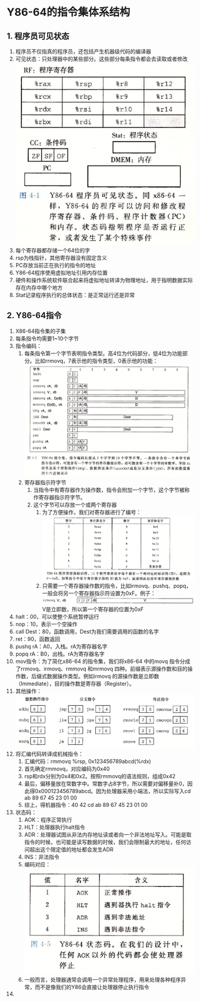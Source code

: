 # Y86-64的指令集体系结构
## 1. 程序员可见状态
1. 程序员不仅指真的程序员，还包括产生机器级代码的编译器
2. 可见状态：只处理器中的某些部分。这些部分每条指令都会去读取或者修改<br>
![](./pic/chapter4/01.PNG)
3. 每个寄存器都存储一个64位的字
4. rsp为栈指针，其他寄存器没有固定含义
5. PC存放当前正在执行的指令的地址
6. Y86-64程序使用虚拟地址引用内存位置
7. 硬件和操作系统软件联合起来将虚拟地址转译为物理地址，用于指明数据实际存在内存中哪个地方
8. Stat记录程序执行的总体状态：是正常运行还是异常

## 2. Y86-64指令
1. X86-64指令集的子集
2. 每条指令均需要1~10个字节
3. 指令编码：
   1. 每条指令第一个字节表明指令类型。高4位为代码部分，低4位为功能部分。比如rrmovq，7表示他的指令类型，0表示他的功能：<br>![](./pic/chapter4/05.PNG)
   2. 寄存器指示符字节
      1. 当指令中有寄存器作为操作数，指令会附加一个字节，这个字节被称作寄存器指示符字节。
      2. 这个字节可以存放一个或两个寄存器
         1. 为了方便操作，我们对寄存器进行了编号：<br>
         ![](./pic/chapter4/03.PNG)
         2. 只需要一个寄存器操作数的指令，比如irmovq、pushq、popq，一般会将另一个寄存器指示符设置为0xF。例子：<br>
         ![](./pic/chapter4/04.PNG)<br>V是立即数，所以第一个寄存器的位置为0xF
4. halt：00，可以使整个系统暂停运行
5. nop：10，表示一个空操作
6. call Dest：80，函数调用，Dest为我们需要调用的函数的名字
7. ret：90，函数返回
8. pushq rA：A0，入栈。rA为寄存器名字
9. popq rA：B0，出栈。rA为寄存器名字
10. mov指令：为了简化x86-64 的指令集，我们将x86-64 中的movq 指令分成了rrmovq、irmovq、rmmovq 和mrmovq 四种。前缀表示源操作数和目的操作数，后缀式数据操作类型。例如irmovq 的源操作数是立即数（Immediate），目的操作数是寄存器（Register）。
11. 其他操作：<br>![](./pic/chapter4/02.PNG)<br>
12. 将汇编代码转译成机械指令：
    1.  汇编代码：rmmovq %rsp, 0x123456789abcd(%rdx)
    2.  首先确定rmmovq，对应编码为0x40
    3.  rsp和rdx分别为0x4和0x2。按照rmmovq的语法规则，组成0x42
    4.  最后，偏移量放在常数字中。常数字占8字节，所以需要对偏移量补0，因此得0x000123456789abcd。因为处理器采用小端法，所以实际写入cd ab 89 67 45 23 01 00
    5.  综上，得机器指令：40 42 cd ab 89 67 45 23 01 00
13. 状态码：
    1.  AOK：程序正常执行
    2.  HLT：处理器执行halt指令
    3.  ADR：处理器试图从非法内存地址读或者向一个非法地址写入。可能是取指令的时候，也可能是读写数据的时候，我们会限制最大的地址，任何访问超出这个限定值的地址都会发生ADR
    4.  INS：非法指令
    5.  编码对应：<br>![](./pic/chapter4/06.PNG)
    6.  一般而言，处理器通常会调用一个异常处理程序，用来处理各种程序异常，而不是像我们的Y86会直接让处理器停止执行指令
14. 